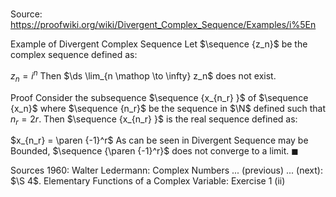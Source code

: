 # 

Source: https://proofwiki.org/wiki/Divergent_Complex_Sequence/Examples/i%5En

Example of Divergent Complex Sequence
Let $\sequence {z_n}$ be the complex sequence defined as:

$z_n = i^n$
Then $\ds \lim_{n \mathop \to \infty} z_n$ does not exist.


Proof
Consider the subsequence $\sequence {x_{n_r} }$ of $\sequence {x_n}$ where $\sequence {n_r}$ be the sequence in $\N$ defined such that $n_r = 2 r$.
Then $\sequence {x_{n_r} }$ is the real sequence defined as:

$x_{n_r} = \paren {-1}^r$
As can be seen in Divergent Sequence may be Bounded, $\sequence {\paren {-1}^r}$ does not converge to a limit.
$\blacksquare$


Sources
1960: Walter Ledermann: Complex Numbers ... (previous) ... (next): $\S 4$. Elementary Functions of a Complex Variable: Exercise $1 \ \text {(ii)}$




